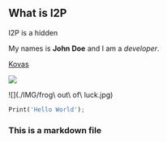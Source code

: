 <!-- 
# Tag: Computing
# Title: Markdown Example
# Date: 2021-09-01
-->

## What is I2P

I2P is a hidden 

My names is **John Doe** and I am a *developer*.

[Kovas](https://kovasmccann.github.io)

![](../wiby.gif)

![](./IMG/frog\ out\ of\ luck.jpg)

```python
Print('Hello World');
```

### This is a markdown file

